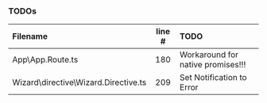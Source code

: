 ### TODOs
| Filename | line # | TODO
|:------|:------:|:------
| App\App.Route.ts | 180 | Workaround for native promises!!!
| Wizard\directive\Wizard.Directive.ts | 209 | Set Notification to Error